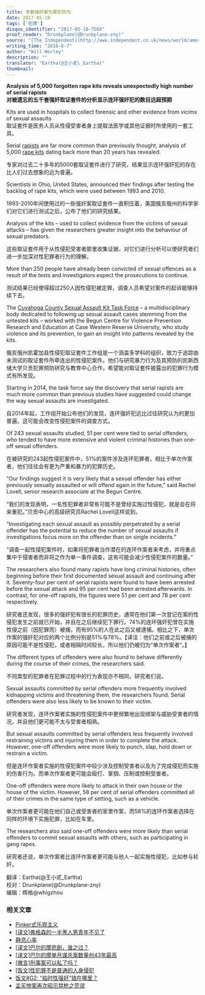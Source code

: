 ```yaml
---
title: 多数强奸案为累犯所为
date: 2017-05-18
tags: ['犯罪']
disqus_identifier: "2017-05-18-7568"
proof_reader: "Drunkplane(@Drunkplane-zny)"
source: "[The Independent](http://www.independent.co.uk/news/world/americas/analysis-5000-forgotten-rape-kits-serial-rapists-a7068761.html)"
writing_time: "2016-6-7"
author: "Will Worley"
description: ""
translator: "Eartha(@王小贰\_Eartha)"
thumbnail:
---
```


**Analysis of 5,000 forgotten rape kits reveals unexpectedly high number of serial rapists**  
**对被遗忘的五千套强奸取证套件的分析显示连环强奸犯的数目远超预期**

Kits are used in hospitals to collect forensic and other evidence from vicims of sexual assaults  
取证套件是医务人员从性侵受害者身上提取法医学或其他证据时所使用的一套工具。

Serial [rapists](http://www.independent.co.uk/topic/rape) are far more common than previously thought, analysis of 5,000 [rape kits](http://www.independent.co.uk/topic/rape-kits) dating back more than 20 years has revealed.

专家对过去二十多年的5000套取证套件进行了研究，结果显示连环强奸犯的存在比人们过去想象的远为普遍。

Scientists in Ohio, United States, announced their findings after testing the backlog of rape kits, which were used between 1993 and 2010.

1993-2010年间使用过的一些强奸案取证套件一直积压着，美国俄亥俄州的科学家们对它们进行测试之后，公布了他们的研究结果。

Analysis of the kits – used to collect evidence from the victims of sexual attacks – has given the researchers greater insight into the behaviour of sexual predators.

这些取证套件用于从性侵犯受害者那里收集证据，对它们进行分析可以使研究者们进一步加深对性犯罪者行为的理解。

More than 250 people have already been convicted of sexual offences as a result of the tests and investigators expect the prosecutions to continue.

测试结果已经使得超过250人因性侵犯被定罪，调查人员希望对案件的起诉能够持续下去。

The [Cuyahoga County Sexual Assault Kit Task Force](http://prosecutor.cuyahogacounty.us/en-US/DNA-cold-case-task-force.aspx) – a multidisciplinary body dedicated to following up sexual assault cases stemming from the untested kits – worked with the Begun Centre for Violence Prevention Research and Education at Case Western Reserve University, who study violence and its prevention, to gain an insight into patterns revealed by the kits.

俄亥俄州凯霍加县性侵犯取证套件工作组是一个涵盖多学科的组织，致力于追踪由未测试的取证套件所牵连出的性侵犯案件。他们与研究暴力行为及其预防的凯斯西储大学贝贡犯罪预防研究与教育中心合作，希望能对取证套件披露出的犯罪行为模式有所发现。

Starting in 2014, the task force say the discovery that serial rapists are much more common than previous studies have suggested could change the way sexual assaults are investigated.

自2014年起，工作组开始公布他们的发现，连环强奸犯远比过往研究认为的更加普遍。这可能会改变性侵犯案件的调查方式。

Of 243 sexual assaults studied, 51 per cent were tied to serial offenders, who tended to have more extensive and violent criminal histories than one-off sexual offenders.

在被研究的243起性侵犯案件中，51%的案件涉及连环犯罪者。相比于单次作案者，他们往往会有更为严重和暴力的犯罪历史。

“Our findings suggest it is very likely that a sexual offender has either previously sexually assaulted or will offend again in the future,” said Rachel Lovell, senior research associate at the Begun Centre.

“我们的发现表明，一名性犯罪者非常有可能不是曾经实施过性侵犯，就是会在将来重犯。”贝贡中心的高级研究员Rachel Lovell这样说到。

“Investigating each sexual assault as possibly perpetrated by a serial offender has the potential to reduce the number of sexual assaults if investigations focus more on the offender than on single incidents.”

“调查一起性侵犯案件时，如果将犯罪者当作潜在的连环作案者来考虑，并将重点集中于侵害者而非将之作为单一事件调查，这有可能会减少性侵犯案件的数量。”

The researchers also found many rapists have long criminal histories, often beginning before their first documented sexual assault and continuing after it. Seventy-four per cent of serial rapists were found to have been arrested before the sexual attack and 95 per cent had been arrested afterwards. In contrast, for one-off rapists, the figures were 51 per cent and 78 per cent respectively.

研究者还发现，很多的强奸犯有很长的犯罪历史，通常在他们第一次登记在案的性侵犯发生之前就已开始，并且在之后继续犯下罪行。74%的连环强奸犯曾在实施性侵之前（因犯罪而）被捕，而有95%的人在此之后又被逮捕。相比之下，单次作案的强奸犯对应的两个比例分别是51%与78%。【译注：他们之前或之后被捕的原因可能不是性侵犯，或者相隔时间较长，所以他们仍被归为“单次作案者”。】

The different types of offenders were also found to behave differently during the course of their crimes, the researchers said.

不同类型的犯罪者在犯罪过程中的行为表现亦不相同，研究者们说。

Sexual assaults committed by serial offenders more frequently involved kidnapping victims and threatening them, the researchers found. Serial offenders were also less likely to be known to their victim.

研究者发现，连环作案者实施的性侵犯案件中更频繁地出现绑架与威胁受害者的情况，并且他们更可能不太与受害者相熟。

But sexual assaults committed by serial offenders less frequently involved restraining victims and injuring them in order to complete the attack. However, one-off offenders were more likely to punch, slap, hold down or restrain a victim.

但是连环作案者实施的性侵犯案件中较少涉及控制受害者以及为了完成侵犯而实施的伤害行为。而单次作案者更可能会殴打、掌掴、压制或控制受害者。

One-off offenders were more likely to attack in their own house or the house of the victim. However, 58 per cent of serial offenders committed all of their crimes in the same type of setting, such as a vehicle.

单次作案者更可能在他们自己或受害者的家里作案，而58%的连环作案者选择在同样的环境下实施犯罪，比如在车里。

The researchers also said one-off offenders were more likely than serial offenders to commit sexual assaults with others, such as participating in gang rapes.

研究者还说，单次作案者比连环作案者更可能与他人一起实施性侵犯，比如参与轮奸。


翻译：Eartha(@王小贰\_Eartha)  
校对：Drunkplane(@Drunkplane-zny)  
编辑：辉格@whigzhou


### 相关文章

* [Pinker式乐观主义](https://headsalon.org/archives/7390.html "Pinker式乐观主义")
* [[译文]弗格森的一半黑人男青年不见了](https://headsalon.org/archives/7295.html "[译文]弗格森的一半黑人男青年不见了")
* [静息心率](https://headsalon.org/archives/7207.html "静息心率")
* [[译文]巴尔的摩悲剧，谁之过？](https://headsalon.org/archives/6686.html "[译文]巴尔的摩悲剧，谁之过？")
* [[译文]巴尔的摩单月谋杀案数量创43年最高](https://headsalon.org/archives/5888.html "[译文]巴尔的摩单月谋杀案数量创43年最高")
* [[微言]刑事案可以私了吗？](https://headsalon.org/archives/4892.html "[微言]刑事案可以私了吗？")
* [[饭文]性犯罪不是普通的人身侵犯](https://headsalon.org/archives/3968.html "[饭文]性犯罪不是普通的人身侵犯")
* [饭文#G2: “临时性强奸”错在哪里？](https://headsalon.org/archives/289.html "饭文#G2: “临时性强奸”错在哪里？")
* [孟买惨案再次昭示禁枪之荒谬](https://headsalon.org/archives/550.html "孟买惨案再次昭示禁枪之荒谬")
